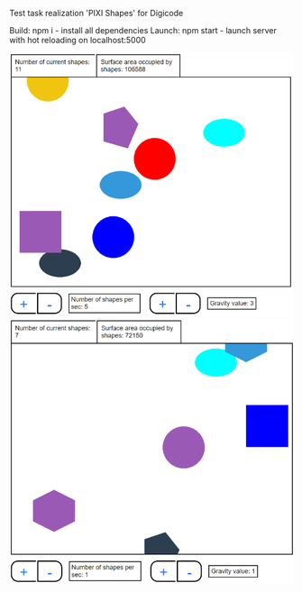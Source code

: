 Test task realization 'PIXI Shapes' for Digicode

Build: npm i - install all dependencies
Launch: npm start - launch server with hot reloading on localhost:5000


![Screenshot 1](./screenshots/Screenshot_1.png)
![Screenshot 2](./screenshots/Screenshot_2.png)
